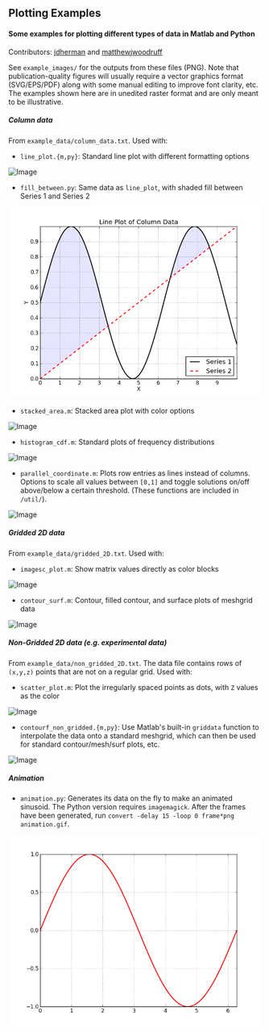 ## Plotting Examples
#### Some examples for plotting different types of data in Matlab and Python
Contributors: [jdherman](https://github.com/jdherman) and [matthewjwoodruff](https://github.com/matthewjwoodruff)

See `example_images/` for the outputs from these files (PNG). Note that publication-quality figures will usually require a vector graphics format (SVG/EPS/PDF) along with some manual editing to improve font clarity, etc. The examples shown here are in unedited raster format and are only meant to be illustrative.

##### Column data

From `example_data/column_data.txt`. Used with:

* `line_plot.{m,py}`: Standard line plot with different formatting options

![Image](https://raw.github.com/jdherman/matlab-plotting-examples/master/example_images/line_plot.png)

* `fill_between.py`: Same data as `line_plot`, with shaded fill between Series 1 and Series 2

![Image](example_images/fill_between.png)

* `stacked_area.m`: Stacked area plot with color options

![Image](https://raw.github.com/jdherman/matlab-plotting-examples/master/example_images/stacked_area.png)

* `histogram_cdf.m`: Standard plots of frequency distributions

![Image](https://raw.github.com/jdherman/matlab-plotting-examples/master/example_images/histogram_and_cdf.png)

* `parallel_coordinate.m`: Plots row entries as lines instead of columns. Options to scale all values between `[0,1]` and toggle solutions on/off above/below a certain threshold. (These functions are included in `/util/`).

![Image](https://raw.github.com/jdherman/matlab-plotting-examples/master/example_images/parallel_coordinate.png)

##### Gridded 2D data

From `example_data/gridded_2D.txt`. Used with:

* `imagesc_plot.m`: Show matrix values directly as color blocks

![Image](https://raw.github.com/jdherman/matlab-plotting-examples/master/example_images/imagesc_plot.png)

* `contour_surf.m`: Contour, filled contour, and surface plots of meshgrid data

![Image](https://raw.github.com/jdherman/matlab-plotting-examples/master/example_images/contour_surf.png)

##### Non-Gridded 2D data (e.g. experimental data)

From `example_data/non_gridded_2D.txt`. The data file contains rows of `(x,y,z)` points that are not on a regular grid. Used with:

* `scatter_plot.m`: Plot the irregularly spaced points as dots, with `Z` values as the color

![Image](https://raw.github.com/jdherman/matlab-plotting-examples/master/example_images/scatter_plot.png)

* `contourf_non_gridded.{m,py}`: Use Matlab's built-in `griddata` function to interpolate the data onto a standard meshgrid, which can then be used for standard contour/mesh/surf plots, etc.

![Image](https://raw.github.com/jdherman/matlab-plotting-examples/master/example_images/contourf_non_gridded.png)

##### Animation

* `animation.py`: Generates its data on the fly to make an animated sinusoid.  The Python version requires `imagemagick`.  After the frames have been generated, run `convert -delay 15 -loop 0 frame*png animation.gif`.

![Image](example_images/animation.gif)

